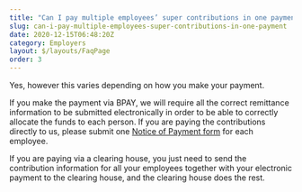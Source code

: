 ```yaml
---
title: "Can I pay multiple employees’ super contributions in one payment?"
slug: can-i-pay-multiple-employees-super-contributions-in-one-payment
date: 2020-12-15T06:48:20Z
category: Employers
layout: $/layouts/FaqPage
order: 3
---
```


Yes, however this varies depending on how you make your payment.

If you make the payment via BPAY, we will require all the correct remittance information to be submitted electronically in order to be able to correctly allocate the funds to each person. If you are paying the contributions directly to us, please submit one [Notice of Payment form](https://www.futuresuper.com.au/employer-notice-of-payment) for each employee.

If you are paying via a clearing house, you just need to send the contribution information for all your employees together with your electronic payment to the clearing house, and the clearing house does the rest.
